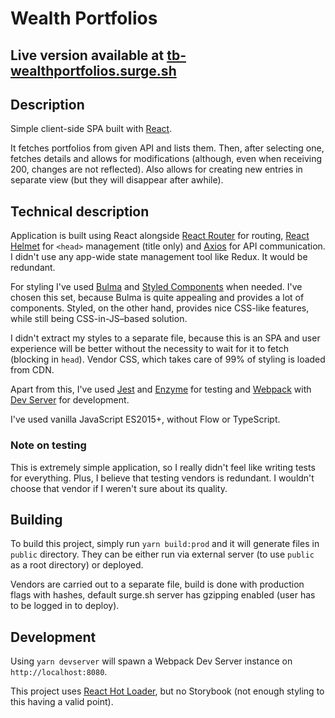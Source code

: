 # Wealth Portfolios

## Live version available at [tb-wealthportfolios.surge.sh](http://tb-wealthportfolios.surge.sh/)

## Description
Simple client-side SPA built with [React](https://reactjs.org/).

It fetches portfolios from given API and lists them. Then, after selecting one, fetches details and allows for modifications (although, even when receiving 200, changes are not reflected). Also allows for creating new entries in separate view (but they will disappear after awhile).

## Technical description
Application is built using React alongside [React Router](https://reacttraining.com/react-router/) for routing, [React Helmet](https://github.com/nfl/react-helmet) for `<head>` management (title only) and [Axios](https://github.com/axios/axios) for API communication. I didn't use any app-wide state management tool like Redux. It would be redundant.

For styling I've used [Bulma](https://bulma.io) and [Styled Components](http://styled-components.com/) when needed. I've chosen this set, because Bulma is quite appealing and provides a lot of components. Styled, on the other hand, provides nice CSS-like features, while still being CSS-in-JS–based solution.

I didn't extract my styles to a separate file, because this is an SPA and user experience will be better without the necessity to wait for it to fetch (blocking in `head`). Vendor CSS, which takes care of 99% of styling is loaded from CDN.

Apart from this, I've used [Jest](https://jestjs.io/) and [Enzyme](https://airbnb.io/enzyme/) for testing and [Webpack](https://webpack.js.org/) with [Dev Server](https://github.com/webpack/webpack-dev-server) for development.

I've used vanilla JavaScript ES2015+, without Flow or TypeScript.

### Note on testing
This is extremely simple application, so I really didn't feel like writing tests for everything. Plus, I believe that testing vendors is redundant. I wouldn't choose that vendor if I weren't sure about its quality. 

## Building
To build this project, simply run `yarn build:prod` and it will generate files in `public` directory. They can be either run via external server (to use `public` as a root directory) or deployed. 

Vendors are carried out to a separate file, build is done with production flags with hashes, default surge.sh server has gzipping enabled (user has to be logged in to deploy).

## Development
Using `yarn devserver` will spawn a Webpack Dev Server instance on `http://localhost:8080`. 

This project uses [React Hot Loader](https://github.com/gaearon/react-hot-loader), but no Storybook (not enough styling to this having a valid point).